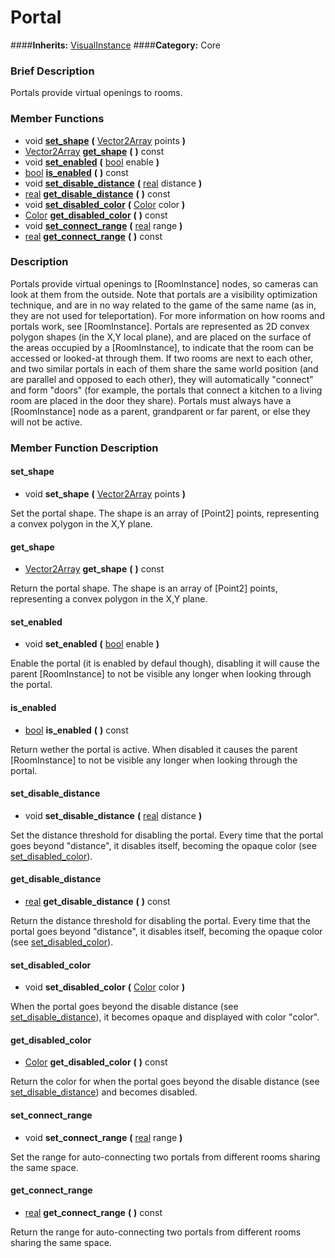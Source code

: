 #  Portal  
####**Inherits:** [VisualInstance](class_visualinstance)
####**Category:** Core

###  Brief Description  
Portals provide virtual openings to rooms.

###  Member Functions 
  * void  **[set&#95;shape](#set_shape)**  **(** [Vector2Array](class_vector2array) points  **)**
  * [Vector2Array](class_vector2array)  **[get&#95;shape](#get_shape)**  **(** **)** const
  * void  **[set&#95;enabled](#set_enabled)**  **(** [bool](class_bool) enable  **)**
  * [bool](class_bool)  **[is&#95;enabled](#is_enabled)**  **(** **)** const
  * void  **[set&#95;disable&#95;distance](#set_disable_distance)**  **(** [real](class_real) distance  **)**
  * [real](class_real)  **[get&#95;disable&#95;distance](#get_disable_distance)**  **(** **)** const
  * void  **[set&#95;disabled&#95;color](#set_disabled_color)**  **(** [Color](class_color) color  **)**
  * [Color](class_color)  **[get&#95;disabled&#95;color](#get_disabled_color)**  **(** **)** const
  * void  **[set&#95;connect&#95;range](#set_connect_range)**  **(** [real](class_real) range  **)**
  * [real](class_real)  **[get&#95;connect&#95;range](#get_connect_range)**  **(** **)** const

###  Description  
Portals provide virtual openings to [RoomInstance] nodes, so cameras can look at them from the outside. Note that portals are a visibility optimization technique, and are in no way related to the game of the same name (as in, they are not used for teleportation). For more information on how rooms and portals work, see [RoomInstance]. Portals are represented as 2D convex polygon shapes (in the X,Y local plane), and are placed on the surface of the areas occupied by a [RoomInstance], to indicate that the room can be accessed or looked-at through them. If two rooms are next to each other, and two similar portals in each of them share the same world position (and are parallel and opposed to each other), they will automatically "connect" and form "doors" (for example, the portals that connect a kitchen to a living room are placed in the door they share). Portals must always have a [RoomInstance] node as a parent, grandparent or far parent, or else they will not be
	active.

###  Member Function Description  

#### <a name="set_shape">set_shape</a>
  * void  **set&#95;shape**  **(** [Vector2Array](class_vector2array) points  **)**

Set the portal shape. The shape is an array of [Point2]  points, representing a convex polygon in the X,Y plane.

#### <a name="get_shape">get_shape</a>
  * [Vector2Array](class_vector2array)  **get&#95;shape**  **(** **)** const

Return the portal shape. The shape is an array of [Point2]  points, representing a convex polygon in the X,Y plane.

#### <a name="set_enabled">set_enabled</a>
  * void  **set&#95;enabled**  **(** [bool](class_bool) enable  **)**

Enable the portal (it is enabled by defaul though), disabling it will cause the parent [RoomInstance] to not be visible any longer when looking through the portal.

#### <a name="is_enabled">is_enabled</a>
  * [bool](class_bool)  **is&#95;enabled**  **(** **)** const

Return wether the portal is active. When disabled it causes the parent [RoomInstance] to not be visible any longer when looking through the portal.

#### <a name="set_disable_distance">set_disable_distance</a>
  * void  **set&#95;disable&#95;distance**  **(** [real](class_real) distance  **)**

Set the distance threshold for disabling the portal. Every time that the portal goes beyond "distance", it disables itself, becoming the opaque color (see [set&#95;disabled&#95;color](#set_disabled_color)).

#### <a name="get_disable_distance">get_disable_distance</a>
  * [real](class_real)  **get&#95;disable&#95;distance**  **(** **)** const

Return the distance threshold for disabling the portal. Every time that the portal goes beyond "distance", it disables itself, becoming the opaque color (see [set&#95;disabled&#95;color](#set_disabled_color)).

#### <a name="set_disabled_color">set_disabled_color</a>
  * void  **set&#95;disabled&#95;color**  **(** [Color](class_color) color  **)**

When the portal goes beyond the disable distance (see [set&#95;disable&#95;distance](#set_disable_distance)), it becomes opaque and displayed with color "color".

#### <a name="get_disabled_color">get_disabled_color</a>
  * [Color](class_color)  **get&#95;disabled&#95;color**  **(** **)** const

Return the color for when the portal goes beyond the disable distance (see [set&#95;disable&#95;distance](#set_disable_distance)) and becomes disabled.

#### <a name="set_connect_range">set_connect_range</a>
  * void  **set&#95;connect&#95;range**  **(** [real](class_real) range  **)**

Set the range for auto-connecting two portals from different rooms sharing the same space.

#### <a name="get_connect_range">get_connect_range</a>
  * [real](class_real)  **get&#95;connect&#95;range**  **(** **)** const

Return the range for auto-connecting two portals from different rooms sharing the same space.
